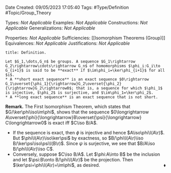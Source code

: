 <div class="topSpace"></div>

Date Created: 09/05/2023 17:05:40
Tags: #Type/Definition #Topic/Group_Theory

Types: <i>Not Applicable</i>
Examples: <i>Not Applicable</i>
Constructions: <i>Not Applicable</i>
Generalizations: <i>Not Applicable</i>

Properties: <i>Not Applicable</i>
Sufficiencies: [[Isomorphism Theorems (Group)]]
Equivalences: <i>Not Applicable</i>
Justifications: <i>Not Applicable</i>

``` ad-Definition
title: Definition.

Let $G_1,\dots,G_n$ be groups. A sequence $G_1\rightarrow G_2\rightarrow\cdots\rightarrow G_n$ of homomorphisms $\phi_i:G_i\to G_{i+1}$ is said to be **exact** if $\im\phi_i=\ker\phi_{i+1}$ for all $i$.
* A **short exact sequence** is an exact sequence $0\rightarrow G_1\overset{\phi_1}{\rightarrow}G_2\overset{\phi_2}{\rightarrow}G_2\rightarrow0$; that is, a sequence for which $\phi_1$ is injective, $\phi_2$ is surjective, and $\im\phi_1=\ker\phi_2$.
* A **long exact sequence** is an exact sequence that is not short.

```

<b>Remark.</b> The First Isomorphism Theorem, which states that $G/\ker\phi\iso\im\phi$, shows that the sequence $0\longrightarrow A\overset{\phi}{\longrightarrow}B\overset{\psi}{\longrightarrow} C\longrightarrow0$ is exact iff $C\iso B/A$.
* If the sequence is exact, then $\phi$ is injective and hence $A\iso\phi\l(A\r)$. But $\phi\l(A\r)\iso\ker\psi$ by exactness, so $B/\phi\l(A\r)\iso B/\ker\psi\iso\psi\l(B\r)$. Since $\psi$ is surjective, we see that $B/A\iso B/\phi\l(A\r)\iso C$.
* Conversely, suppose $C\iso B/A$. Let $\phi:A\into B$ be the inclusion and let $\psi:B\onto B/\phi\l(A\r)$ be the projection. Then $\ker\psi=\phi\l(A\r)=\im\phi$, as desired.<span style="float:right;">$\blacklozenge$</span>

